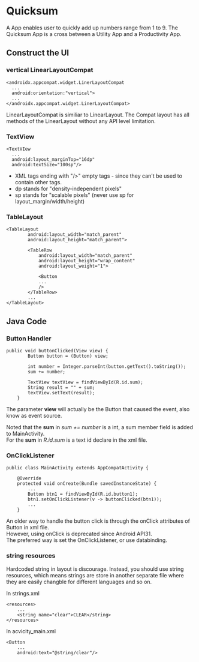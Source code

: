 # Quicksum
A App enables user to quickly add up numbers range from 1 to 9. The Quicksum App is a cross between a Utility App and a Productivity App.
## Construct the UI
### vertical LinearLayoutCompat
```
<androidx.appcompat.widget.LinerLayoutCompat
  ...
  android:orientation:"vertical">
  ...
</androidx.appcompat.widget.LinerLayoutCompat>
```
LinearLayoutCompat is similiar to LinearLayout. The Compat layout has all methods of the LinearLayout without any API level limitation.
### TextView
```
<TextVIew
  ...
  android:layout_marginTop="16dp"
  android:textSize="100sp"/>
```
- XML tags ending with "/>" empty tags - since they can't be used to contain other tags.
- dp stands for "density-independent pixels"
- sp stands for "scalable pixels" (never use sp for layout_margin/width/height)
### TableLayout
```
<TableLayout
        android:layout_width="match_parent"
        android:layout_height="match_parent">

        <TableRow
            android:layout_width="match_parent"
            android:layout_height="wrap_content"
            android:layout_weight="1">

            <Button
            ...
            />
        </TableRow>
        ...
</TableLayout>
```
## Java Code
### Button Handler
```
public void buttonClicked(View view) {
        Button button = (Button) view;

        int number = Integer.parseInt(button.getText().toString());
        sum += number;

        TextView textView = findViewById(R.id.sum);
        String result = "" + sum;
        textView.setText(result);
    }
```
The parameter **view** will actually be the Button that caused the event, also know as event source.

Noted that the **sum** in *sum += number* is a int, a sum member field is added to MainActivity.  
For the **sum** in *R.id.sum* is a text id declare in the xml file.
### OnClickListener
```
public class MainActivity extends AppCompatActivity {

    @Override
    protected void onCreate(Bundle savedInstanceState) {
        ...
        Button btn1 = findViewById(R.id.button1);
        btn1.setOnClickListener(v -> buttonClicked(btn1));
        ...
    }
```
An older way to handle the button click is through the onClick attributes of Button in xml file.  
However, using onClick is deprecated since Android API31.  
The preferred way is set the OnClickListener, or use databinding.
### string resources
Hardcoded string in layout is discourage. Instead, you should use string resources, which means strings are store in another separate file where they are easily changble for different languages and so on.

In strings.xml
```
<resources>
    ...
    <string name="clear">CLEAR</string>
</resources>
```
In acvicity_main.xml

```
<Button   
    ...       
    android:text="@string/clear"/>
```
